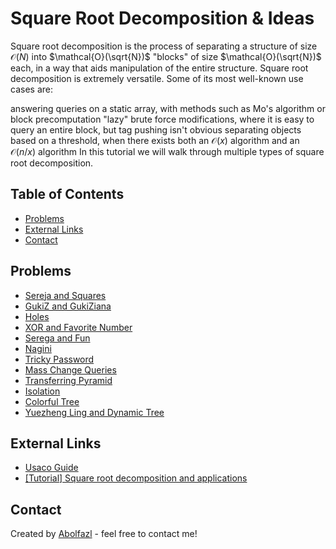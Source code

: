 # Square Root Decomposition & Ideas
Square root decomposition is the process of separating a structure of size $\mathcal{O}(N)$
into $\mathcal{O}(\sqrt{N})$ "blocks" of size $\mathcal{O}(\sqrt{N})$ each, in a way that aids manipulation of the entire structure. Square root decomposition is extremely versatile. Some of its most well-known use cases are:

answering queries on a static array, with methods such as Mo's algorithm or block precomputation
"lazy" brute force modifications, where it is easy to query an entire block, but tag pushing isn't obvious
separating objects based on a threshold, when there exists both an $\mathcal{O}(x)$ algorithm and an $\mathcal{O}(n/x)$ algorithm
In this tutorial we will walk through multiple types of square root decomposition.


## Table of Contents
  - [Problems](#problems)
  - [External Links](#external-links)
  - [Contact](#contact)



## Problems
- [Sereja and Squares](https://codeforces.com/contest/425/problem/D)
- [GukiZ and GukiZiana](https://codeforces.com/contest/551/problem/E)
- [Holes](https://codeforces.com/problemset/problem/13/E)
- [XOR and Favorite Number](https://codeforces.com/contest/617/problem/E)
- [Serega and Fun](https://codeforces.com/problemset/problem/455/D)
- [Nagini](https://codeforces.com/contest/855/problem/F)
- [Tricky Password](https://codeforces.com/contest/418/problem/E)
- [Mass Change Queries](https://codeforces.com/problemset/problem/911/G)
- [Transferring Pyramid](https://codeforces.com/contest/354/problem/D)
- [Isolation](https://codeforces.com/contest/1129/problem/D)
- [Colorful Tree](https://atcoder.jp/contests/abc133/tasks/abc133_f)
- [Yuezheng Ling and Dynamic Tree](https://codeforces.com/problemset/problem/1491/H)

## External Links

- [Usaco Guide](https://usaco.guide/plat/sqrt?lang=cpp)
- [[Tutorial] Square root decomposition and applications](https://codeforces.com/blog/entry/83248)

## Contact
Created by [Abolfazl]() - feel free to contact me!
